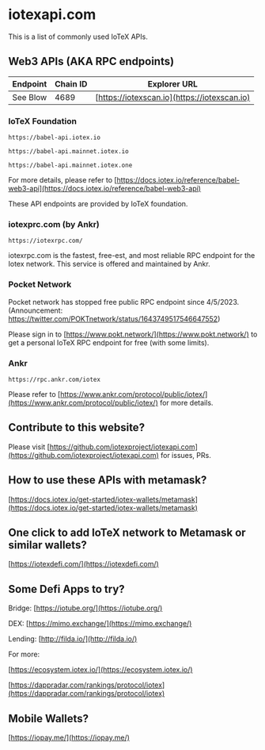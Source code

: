 # iotexapi.com

This is a list of commonly used IoTeX APIs.

## Web3 APIs (AKA RPC endpoints)



| Endpoint | Chain ID | Explorer URL |
| ------- | ---------| -------------| 
| See Blow | 4689 | [https://iotexscan.io](https://iotexscan.io) |



### IoTeX Foundation

```
https://babel-api.iotex.io
```
```
https://babel-api.mainnet.iotex.io
```
```
https://babel-api.mainnet.iotex.one
```

For more details, please refer to [https://docs.iotex.io/reference/babel-web3-api](https://docs.iotex.io/reference/babel-web3-api)

These API endpoints are provided by IoTeX foundation.

### iotexprc.com (by Ankr)

```
https://iotexrpc.com/
```

iotexrpc.com is the fastest, free-est, and most reliable RPC endpoint for the Iotex network. This service is offered and maintained by Ankr.

### Pocket Network

Pocket network has stopped free public RPC endpoint since 4/5/2023. (Announcement: https://twitter.com/POKTnetwork/status/1643749517546647552)

Please sign in to [https://www.pokt.network/](https://www.pokt.network/) to get a personal IoTeX RPC endpoint for free (with some limits).

### Ankr

```
https://rpc.ankr.com/iotex
```

Please refer to [https://www.ankr.com/protocol/public/iotex/](https://www.ankr.com/protocol/public/iotex/) for more details.


## Contribute to this website?

Please visit [https://github.com/iotexproject/iotexapi.com](https://github.com/iotexproject/iotexapi.com) for issues, PRs. 

## How to use these APIs with metamask?

[https://docs.iotex.io/get-started/iotex-wallets/metamask](https://docs.iotex.io/get-started/iotex-wallets/metamask)

## One click to add IoTeX network to Metamask or similar wallets?

[https://iotexdefi.com/](https://iotexdefi.com/)

## Some Defi Apps to try?

Bridge: [https://iotube.org/](https://iotube.org/)

DEX: [https://mimo.exchange/](https://mimo.exchange/)

Lending: [http://filda.io/](http://filda.io/)

For more: 

[https://ecosystem.iotex.io/](https://ecosystem.iotex.io/)

[https://dappradar.com/rankings/protocol/iotex](https://dappradar.com/rankings/protocol/iotex)


## Mobile Wallets?

[https://iopay.me/](https://iopay.me/)

